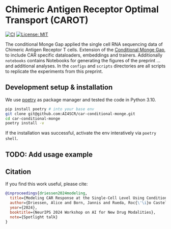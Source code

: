 # Chimeric Antigen Receptor Optimal Transport (CAROT)

[![CI](https://github.com/AI4SCR/car-conditional-monge/actions/workflows/ci.yml/badge.svg)](https://github.com/AI4SCR/car-conditional-monge/actions/workflows/ci.yml)
[![License: MIT](https://img.shields.io/badge/License-MIT-yellow.svg)](https://opensource.org/licenses/MIT)

The conditional Monge Gap applied the single cell RNA sequencing data of Chimeric Antigen Receptor T cells. Extension of the [Conditional Monge Gap](https://github.com/AI4SCR/conditional-monge), to include CAR specific dataloaders, embeddings and trainers. Additionally `notebooks` contains Notebooks for generating the figures of the preprint ... and additional analyses. In the `configs` and `scripts` directories are all scripts to replicate the experiments from this preprint.

## Development setup & installation
We use [poetry](https://python-poetry.org/docs/managing-environments/) as package manager and tested the code in Python 3.10.
```sh
pip install poetry # into your base env
git clone git@github.com:AI4SCR/car-conditional-monge.git
cd car-conditional-monge
poetry install -v
```

If the installation was successful, activate the env interatively via `poetry shell`.

## TODO: Add usage example

## Citation
If you find this work useful, please cite:


```bib
@inproceedings{driessen2024modeling,
  title={Modeling CAR Response at the Single-Cell Level Using Conditional OT},
  author={Driessen, Alice and Born, Jannis and Rueda, Roc{\'\i}o Castellanos and Reddy, Sai T and Rapsomaniki, Marianna},
  year={2024},
  booktitle={NeurIPS 2024 Workshop on AI for New Drug Modalities},
  note={Spotlight talk}
}
```